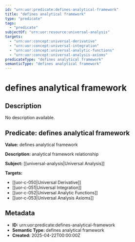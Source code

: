 ```yaml
---
id: "urn:uor:predicate:defines-analytical-framework"
title: "defines analytical framework"
type: "predicate"
tags:
  - "predicate"
subjectOf: "urn:uor:resource:universal-analysis"
targets:
  - "urn:uor:concept:universal-derivative"
  - "urn:uor:concept:universal-integration"
  - "urn:uor:concept:universal-analytic-functions"
  - "urn:uor:concept:universal-analysis-axioms"
predicateType: "defines analytical framework"
semanticType: "defines analytical framework"
---
```


# defines analytical framework

## Description

No description available.

## Predicate: defines analytical framework

**Value:** defines analytical framework

**Description:** analytical framework relationship

**Subject:** [[universal-analysis|Universal Analysis]]

**Targets:**

- [[uor-c-050|Universal Derivative]]
- [[uor-c-051|Universal Integration]]
- [[uor-c-052|Universal Analytic Functions]]
- [[uor-c-053|Universal Analysis Axioms]]

## Metadata

- **ID:** urn:uor:predicate:defines-analytical-framework
- **Semantic Type:** defines analytical framework
- **Created:** 2025-04-22T00:00:00Z
